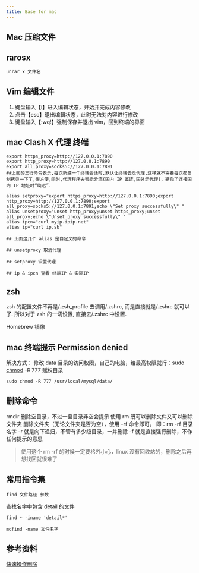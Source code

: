 ```yaml
---
title: Base for mac
---
```


## Mac 压缩文件

## rarosx

```powershell
unrar x 文件名
```

## Vim 编辑文件

1. 键盘输入【i】进入编辑状态，开始并完成内容修改
2. 点击【esc】退出编辑状态，此时无法对内容进行修改
3. 键盘输入【:wq!】强制保存并退出 vim，回到终端的界面

## mac Clash X 代理 终端

```shell
export https_proxy=http://127.0.0.1:7890
export http_proxy=http://127.0.0.1:7890
export all_proxy=socks5://127.0.0.1:7891
##上面的三行命令表示,每次新建一个终端会话时,默认让终端去走代理,这样就不需要每次都复制拷贝一下了,很方便,同时,代理程序去智能分流(国内 IP 直连,国外走代理)，避免了连接国内 IP 地址时“绕远”.

alias setproxy="export https_proxy=http://127.0.0.1:7890;export http_proxy=http://127.0.0.1:7890;export all_proxy=socks5://127.0.0.1:7891;echo \"Set proxy successfully\" "
alias unsetproxy="unset http_proxy;unset https_proxy;unset all_proxy;echo \"Unset proxy successfully\" "
alias ipcn="curl myip.ipip.net"
alias ip="curl ip.sb"

## 上面这几个 alias 是自定义的命令

## unsetproxy 取消代理

## setproxy 设置代理

## ip & ipcn 查看 终端IP & 实际IP

```

## zsh

zsh 的配置文件不再是/.zsh_profile 去调用/.zshrc, 而是直接就是/.zshrc 就可以了. 所以对于 zsh 的一切设置, 直接去/.zshrc 中设置.

Homebrew 镜像

## mac 终端提示 Permission denied

解决方式：
修改 data 目录的访问权限，自己的电脑，给最高权限就行：sudo [chmod](https://so.csdn.net/so/search?q=chmod&spm=1001.2101.3001.7020) -R 777 赋权目录

```shell
sudo chmod -R 777 /usr/local/mysql/data/
```

## 删除命令

rmdir 删除空目录，不过一旦目录非空会提示
使用 rm 既可以删除文件又可以删除文件夹
删除文件夹（无论文件夹是否为空），使用 -rf 命令即可。
即：rm -rf 目录名字
\-r 就是向下递归，不管有多少级目录，一并删除
\-f 就是直接强行删除，不作任何提示的意思

> 使用这个 rm -rf 的时候一定要格外小心，linux 没有回收站的，删除之后再想找回就很难了

## 常用指令集

```shell
find 文件路径 参数
```

查找名字中包含 detail 的文件

```shell
find ~ -iname 'detail*'
```

```shell
mdfind -name 文件名字
```

## 参考资料

[快速操作删除](https://www.duotin.com/ios/27361.html)
